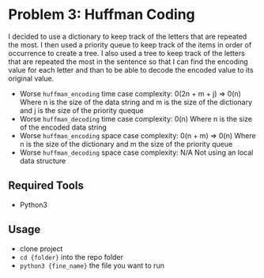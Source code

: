 # Problem 3: Huffman Coding

I decided to use a dictionary to keep track of the letters that are repeated the most. I then used a
priority queue to keep track of the items in order of occurrence to create a tree. I also used a tree
to keep track of the letters that are repeated the most in the sentence so that I can find the encoding
value for each letter and than to be able to decode the encoded value to its original value.

* Worse `huffman_encoding` time case complexity: 0(2n + m + j) => 0(n)  Where n is the size of the data string and m is the size of the dictionary and
                                                                            j is the size of the priority queque
* Worse `huffman_decoding` time case complexity: 0(n)                   Where n is the size of the encoded data string
* Worse `huffman_encoding` space case complexity: 0(n + m) => 0(n)      Where n is the size of the dictionary and m the size of the priority queue
* Worse `huffman_decoding` space case complexity: N/A                   Not using an local data structure


## Required Tools
* Python3

## Usage
* clone project
* `cd {folder}` into the repo folder
* `python3 {fine_name}` the file you want to run